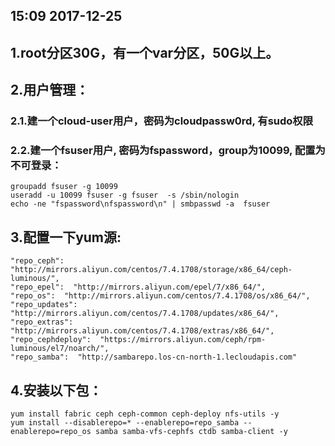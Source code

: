

15:09 2017-12-25
----------------
## 1.root分区30G，有一个var分区，50G以上。
## 2.用户管理：
### 2.1.建一个cloud-user用户，密码为cloudpassw0rd, 有sudo权限
### 2.2.建一个fsuser用户, 密码为fspassword，group为10099, 配置为不可登录：
```
groupadd fsuser -g 10099
useradd -u 10099 fsuser -g fsuser  -s /sbin/nologin
echo -ne "fspassword\nfspassword\n" | smbpasswd -a  fsuser
```
## 3.配置一下yum源:
```
"repo_ceph":  "http://mirrors.aliyun.com/centos/7.4.1708/storage/x86_64/ceph-luminous/",
"repo_epel":  "http://mirrors.aliyun.com/epel/7/x86_64/",
"repo_os":  "http://mirrors.aliyun.com/centos/7.4.1708/os/x86_64/",
"repo_updates":  "http://mirrors.aliyun.com/centos/7.4.1708/updates/x86_64/",
"repo_extras":  "http://mirrors.aliyun.com/centos/7.4.1708/extras/x86_64/",
"repo_cephdeploy":  "https://mirrors.aliyun.com/ceph/rpm-luminous/el7/noarch/",
"repo_samba":  "http://sambarepo.los-cn-north-1.lecloudapis.com"
```
## 4.安装以下包：
```
yum install fabric ceph ceph-common ceph-deploy nfs-utils -y
yum install --disablerepo=* --enablerepo=repo_samba --enablerepo=repo_os samba samba-vfs-cephfs ctdb samba-client -y
```
<!--stackedit_data:
eyJoaXN0b3J5IjpbLTExMzc0MTM5ODBdfQ==
-->
